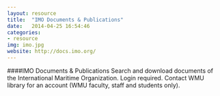 ```yaml
---
layout: resource 
title:  "IMO Documents & Publications"
date:   2014-04-25 16:54:46
categories:
- resource 
img: imo.jpg
website: http://docs.imo.org/ 
---
```

####IMO Documents & Publications 
Search and download documents of the International Maritime Organization. Login required. Contact WMU library for an account (WMU faculty, staff and students only).
